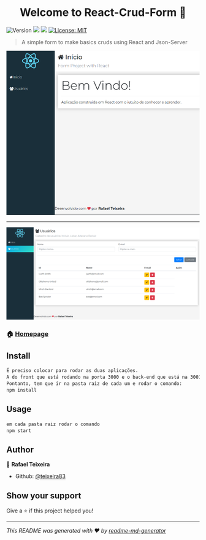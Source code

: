 <h1 align="center">Welcome to React-Crud-Form 👋</h1>
<p>
  <img alt="Version" src="https://img.shields.io/badge/version-1.0-blue.svg?cacheSeconds=2592000" />
  <img src="https://img.shields.io/badge/npm-%3E%3D6.9.0-green.svg" />
  <img src="https://img.shields.io/badge/node-%3E%3D10.16.0-green.svg" />
  <a href="https://github.com/kefranabg/readme-md-generator/blob/master/LICENSE">
    <img alt="License: MIT" src="https://img.shields.io/badge/License-MIT-yellow.svg" target="_blank" />
  </a>
</p>

> A simple form to make basics cruds using React and Json-Server

<img src="https://github.com/teixeira83/Crud-Form-Front-endAndBack-end/blob/master/Crud-Form-FrontAndBack/front-end-formlogin/src/assets/imgs/exemplo-01.png" alt="Imagem exemplo" style="max-width:100%;">

<hr>

<img src="https://github.com/teixeira83/Crud-Form-Front-endAndBack-end/blob/master/Crud-Form-FrontAndBack/front-end-formlogin/src/assets/imgs/exemplo-02.png" alt="Imagem exemplo" style="max-width:100%;">


### 🏠 [Homepage](https://github.com/teixeira83/Crud-Form-Front-endAndBack-end)

## Install

```sh
É preciso colocar para rodar as duas aplicações. 
A do front que está rodando na porta 3000 e o back-end que está na 3001. 
Pontanto, tem que ir na pasta raiz de cada um e rodar o comando:
npm install
```

## Usage

```sh
em cada pasta raiz rodar o comando
npm start
```

## Author

👤 **Rafael Teixeira**

* Github: [@teixeira83](https://github.com/teixeira83)

## Show your support

Give a ⭐️ if this project helped you!

***
_This README was generated with ❤️ by [readme-md-generator](https://github.com/kefranabg/readme-md-generator)_
